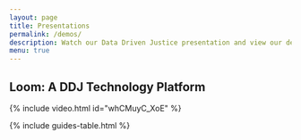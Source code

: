 ```yaml
---
layout: page
title: Presentations
permalink: /demos/
description: Watch our Data Driven Justice presentation and view our demo topics.
menu: true
---
```


## Loom: A DDJ Technology Platform
{% include video.html id="whCMuyC_XoE" %}

{% include guides-table.html %}
